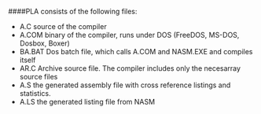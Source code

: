 ####PLA consists of the following files:
* A.C source of the compiler
* A.COM binary of the compiler, runs under DOS (FreeDOS, MS-DOS, Dosbox, Boxer)
* BA.BAT Dos batch file, which calls A.COM and NASM.EXE and compiles itself
* AR.C Archive source file. The compiler includes only the necesarray source files
* A.S the generated assembly file with cross reference listings and statistics.
* A.LS the generated listing file from NASM
